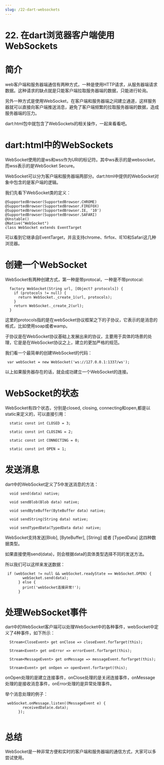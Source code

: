 ```yaml
---
slug: /22-dart-websockets
---
```


# 22. 在dart浏览器客户端使用WebSockets



# 简介

web客户端和服务器端通信有两种方式，一种是使用HTTP请求，从服务器端请求数据。这种请求的缺点就是只能客户端拉取服务器端的数据，只能进行轮询。

另外一种方式是使用WebSocket，在客户端和服务器端之间建立通道，这样服务器就可以直接向客户端推送消息，避免了客户端频繁的拉取服务器端的数据，造成服务器端的压力。

dart:html包中就包含了WebSockets的相关操作，一起来看看吧。

# dart:html中的WebSockets

WebSocket使用的是ws和wss作为URI的标记符。其中ws表示的是websocket，而wss表示的是WebSocket Secure。

WebSocket可以分为客户端和服务器端两部分。dart:html中提供的WebSocket对象中包含的是客户端的逻辑。

我们先看下WebSocket类的定义：

```
@SupportedBrowser(SupportedBrowser.CHROME)
@SupportedBrowser(SupportedBrowser.FIREFOX)
@SupportedBrowser(SupportedBrowser.IE, '10')
@SupportedBrowser(SupportedBrowser.SAFARI)
@Unstable()
@Native("WebSocket")
class WebSocket extends EventTarget
```

可以看到它继承自EventTarget，并且支持chrome、firfox、IE10和Safari这几种浏览器。

# 创建一个WebSocket

WebSocket有两种创建方式，第一种是带protocal，一种是不带protocal:

```
  factory WebSocket(String url, [Object? protocols]) {
    if (protocols != null) {
      return WebSocket._create_1(url, protocols);
    }
    return WebSocket._create_2(url);
  }
```

这里的protocols指的是在webSocket协议框架之下的子协议，它表示的是消息的格式，比如使用soap或者wamp。

子协议是在WebSocket协议基础上发展出来的协议，主要用于具体的场景的处理，它是是在WebSocket协议之上，建立的更加严格的规范。

我们看一个最简单的创建WebSocket的代码：

```
 var webSocket = new WebSocket('ws://127.0.0.1:1337/ws');
```

以上如果服务器存在的话，就会成功建立一个WebSocket的连接。

# WebSocket的状态

WebSocket有四个状态，分别是closed, closing, connecting和open,都是以static来定义的，可以直接引用：


```
  static const int CLOSED = 3;

  static const int CLOSING = 2;

  static const int CONNECTING = 0;

  static const int OPEN = 1;
```

# 发送消息

dart中的WebSocket定义了5中发送消息的方法：

```
  void send(data) native;

  void sendBlob(Blob data) native;

  void sendByteBuffer(ByteBuffer data) native;

  void sendString(String data) native;

  void sendTypedData(TypedData data) native;
```

WebSocket支持发送[Blob], [ByteBuffer], [String] 或者 [TypedData] 这四种数据类型。

如果直接使用send(data)，则会根据data的具体类型选择不同的发送方法。

所以我们可以这样来发送数据：

```
 if (webSocket != null && webSocket.readyState == WebSocket.OPEN) {
        webSocket.send(data);
      } else {
        print('webSocket连接异常!');
      }
```

# 处理WebSocket事件

dart中的WebSocket客户端可以处理WebSocket中的各种事件，webSocket中定义了4种事件，如下所示：

```
  Stream<CloseEvent> get onClose => closeEvent.forTarget(this);

  Stream<Event> get onError => errorEvent.forTarget(this);

  Stream<MessageEvent> get onMessage => messageEvent.forTarget(this);

  Stream<Event> get onOpen => openEvent.forTarget(this);
```

onOpen处理的是建立连接事件，onClose处理的是关闭连接事件，onMessage处理的是接收消息事件，onError处理的是异常处理事件。

举个消息处理的例子：

```
 webSocket.onMessage.listen((MessageEvent e) {
        receivedData(e.data);
      });
 
```

# 总结

WebSocket是一种非常方便和实时的客户端和服务器端的通信方式，大家可以多尝试使用。




